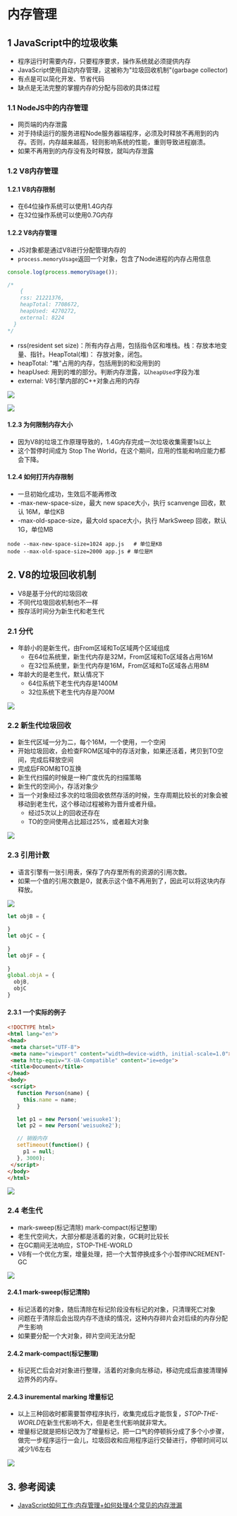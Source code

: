 # 内存管理

## 1 JavaScript中的垃圾收集

- 程序运行时需要内存，只要程序要求，操作系统就必须提供内存
- JavaScript使用自动内存管理，这被称为"垃圾回收机制"(garbage collector)
- 有点是可以简化开发、节省代码
- 缺点是无法完整的掌握内存的分配与回收的具体过程

### 1.1 NodeJS中的内存管理

- 网页端的内存泄露
- 对于持续运行的服务进程Node服务器端程序，必须及时释放不再用到的内存。否则，内存越来越高，轻则影响系统的性能，重则导致进程崩溃。
- 如果不再用到的内存没有及时释放，就叫内存泄露

### 1.2 V8内存管理

#### 1.2.1 V8内存限制

- 在64位操作系统可以使用1.4G内存
- 在32位操作系统可以使用0.7G内存

#### 1.2.2 V8内存管理

- JS对象都是通过V8进行分配管理内存的
- `process.memoryUsage`返回一个对象，包含了Node进程的内存占用信息

```javascript
console.log(process.memoryUsage());

/*
	{
    rss: 21221376,
    heapTotal: 7708672,
    heapUsed: 4270272,
    external: 8224 
  }
*/
```

- rss(resident set size)：所有内存占用，包括指令区和堆栈。栈：存放本地变量、指针。HeapTotal(堆)： 存放对象，闭包。
- heapTotal: "堆"占用的内存，包括用到的和没用到的
- heapUsed: 用到的堆的部分。判断内存泄露，以`heapUsed`字段为准
- external: V8引擎内部的C++对象占用的内存



![](./Images/memory01.jpg)

![](./Images/memory02.jpg)

#### 1.2.3 为何限制内存大小

- 因为V8的垃圾工作原理导致的，1.4G内存完成一次垃圾收集需要1s以上
- 这个暂停时间成为 Stop The World，在这个期间，应用的性能和响应能力都会下降。

#### 1.2.4 如何打开内存限制

- 一旦初始化成功，生效后不能再修改
- -max-new-space-size，最大 new space大小，执行 scanvenge 回收，默认 16M，单位KB
- -max-old-space-size，最大old space大小，执行 MarkSweep 回收，默认 1G，单位MB

```shell
node --max-new-space-size=1024 app.js	# 单位是KB
node --max-old-space-size=2000 app.js # 单位是M
```

## 2. V8的垃圾回收机制

- V8是基于分代的垃圾回收
- 不同代垃圾回收机制也不一样
- 按存活时间分为新生代和老生代

### 2.1 分代

- 年龄小的是新生代，由From区域和To区域两个区域组成
  - 在64位系统里，新生代内存是32M，From区域和To区域各占用16M
  - 在32位系统里，新生代内存是16M，From区域和To区域各占用8M
- 年龄大的是老生代，默认情况下
  - 64位系统下老生代内存是1400M
  - 32位系统下老生代内存是700M

![](./Images/memory03.jpg)

### 2.2 新生代垃圾回收

- 新生代区域一分为二，每个16M，一个使用，一个空闲
- 开始垃圾回收，会检查FROM区域中的存活对象，如果还活着，拷贝到TO空间，完成后释放空间
- 完成后FROM和TO互换
- 新生代扫描的时候是一种广度优先的扫描策略
- 新生代的空间小，存活对象少
- 当一个对象经过多次的垃圾回收依然存活的时候，生存周期比较长的对象会被移动到老生代，这个移动过程被称为晋升或者升级。
  - 经过5次以上的回收还存在
  - TO的空间使用占比超过25%，或者超大对象

![](./Images/memory06.jpg)

### 2.3 引用计数

- 语言引擎有一张引用表，保存了内存里所有的资源的引用次数。
- 如果一个值的引用次数是0，就表示这个值不再用到了，因此可以将这块内存释放。

![](./Images/memory05.jpg)

```javascript
let objB = {
  
}
let objC = {
  
}
let objF = {
  
}
global.objA = {
  objB,
  objC
}
```

#### 2.3.1 一个实际的例子

 ```html
<!DOCTYPE html>
<html lang="en">
<head>
  <meta charset="UTF-8">
  <meta name="viewport" content="width=device-width, initial-scale=1.0">
  <meta http-equiv="X-UA-Compatible" content="ie=edge">
  <title>Document</title>
</head>
<body>
  <script>
    function Person(name) {
      this.name = name;
    }

    let p1 = new Person('weisuoke1');
    let p2 = new Person('weisuoke2');

    // 销毁内存
    setTimeout(function() {
      p1 = null;
    }, 3000);
  </script>
</body>
</html>
 ```

![](./Images/memory05.jpg)

### 2.4 老生代

- mark-sweep(标记清除) mark-compact(标记整理)
- 老生代空间大，大部分都是活着的对象，GC耗时比较长
- 在GC期间无法响应，STOP-THE-WORLD
- V8有一个优化方案，增量处理，把一个大暂停换成多个小暂停INCREMENT-GC

![](./Images/memory07.jpg)

#### 2.4.1 mark-sweep(标记清除)

- 标记活着的对象，随后清除在标记阶段没有标记的对象，只清理死亡对象
- 问题在于清除后会出现内存不连续的情况，这种内存碎片会对后续的内存分配产生影响
- 如果要分配一个大对象，碎片空间无法分配

#### 2.4.2 mark-compact(标记整理)

- 标记死亡后会对对象进行整理，活着的对象向左移动，移动完成后直接清理掉边界外的内存。

#### 2.4.3 inuremental marking 增量标记

- 以上三种回收时都需要暂停程序执行，收集完成后才能恢复，*STOP-THE-WORLD*在新生代影响不大，但是老生代影响就非常大。
- 增量标记就是把标记改为了增量标记，把一口气的停顿拆分成了多个小步骤，做完一步程序运行一会儿，垃圾回收和应用程序运行交替进行，停顿时间可以减少1/6左右

![](./Images/memory08.jpg)

## 3. 参考阅读

- [JavaScript如何工作:内存管理+如何处理4个常见的内存泄漏](<https://segmentfault.com/a/1190000017392370>)